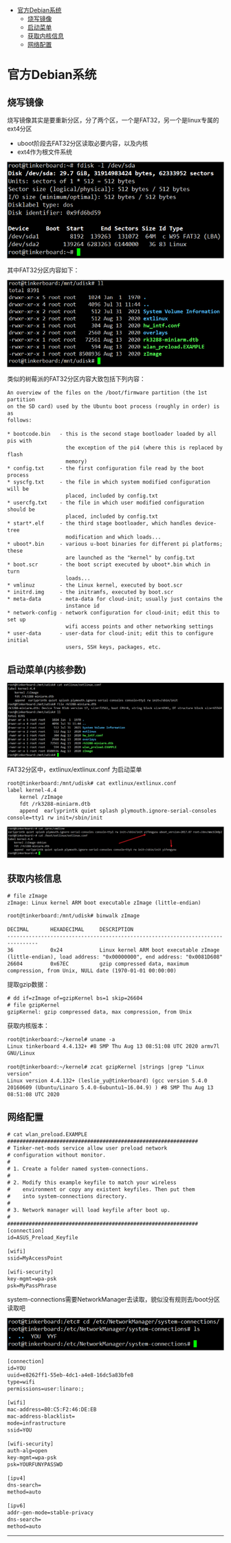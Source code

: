 <!-- MDTOC maxdepth:6 firsth1:1 numbering:0 flatten:0 bullets:1 updateOnSave:1 -->

- [官方Debian系统](#官方debian系统)   
   - [烧写镜像](#烧写镜像)   
   - [启动菜单](#启动菜单)   
   - [获取内核信息](#获取内核信息)   
   - [网络配置](#网络配置)   

<!-- /MDTOC -->
# 官方Debian系统


## 烧写镜像


烧写镜像其实是要重新分区，分了两个区，一个是FAT32，另一个是linux专属的ext4分区

* uboot阶段去FAT32分区读取必要内容，以及内核
* ext4作为根文件系统

![20210731_155301_96](image/20210731_155301_96.png)

其中FAT32分区内容如下：

![20210731_155322_66](image/20210731_155322_66.png)




类似的树莓派的FAT32分区内容大致包括下列内容：

```
An overview of the files on the /boot/firmware partition (the 1st partition
on the SD card) used by the Ubuntu boot process (roughly in order) is as
follows:

* bootcode.bin   - this is the second stage bootloader loaded by all pis with
                   the exception of the pi4 (where this is replaced by flash
                   memory)
* config.txt     - the first configuration file read by the boot process
* syscfg.txt     - the file in which system modified configuration will be
                   placed, included by config.txt
* usercfg.txt    - the file in which user modified configuration should be
                   placed, included by config.txt
* start*.elf     - the third stage bootloader, which handles device-tree
                   modification and which loads...
* uboot*.bin     - various u-boot binaries for different pi platforms; these
                   are launched as the "kernel" by config.txt
* boot.scr       - the boot script executed by uboot*.bin which in turn
                   loads...
* vmlinuz        - the Linux kernel, executed by boot.scr
* initrd.img     - the initramfs, executed by boot.scr
* meta-data      - meta-data for cloud-init; usually just contains the
                   instance id
* network-config - network configuration for cloud-init; edit this to set up
                   wifi access points and other networking settings
* user-data      - user-data for cloud-init; edit this to configure initial
                   users, SSH keys, packages, etc.
```


## 启动菜单(内核参数)

![20210731_160057_91](image/20210731_160057_91.png)

FAT32分区中，extlinux/extlinux.conf 为启动菜单

```
root@tinkerboard:/mnt/udisk# cat extlinux/extlinux.conf
label kernel-4.4
    kernel /zImage
    fdt /rk3288-miniarm.dtb
    append  earlyprintk quiet splash plymouth.ignore-serial-consoles console=tty1 rw init=/sbin/init
```

![20210731_162004_69](image/20210731_162004_69.png)

## 获取内核信息

```
# file zImage
zImage: Linux kernel ARM boot executable zImage (little-endian)
```

```
root@tinkerboard:/mnt/udisk# binwalk zImage

DECIMAL       HEXADECIMAL     DESCRIPTION
--------------------------------------------------------------------------------
36            0x24            Linux kernel ARM boot executable zImage (little-endian), load address: "0x00000000", end address: "0x0081D608"
26604         0x67EC          gzip compressed data, maximum compression, from Unix, NULL date (1970-01-01 00:00:00)
```

提取gzip数据：

```
# dd if=zImage of=gzipKernel bs=1 skip=26604
# file gzipKernel
gzipKernel: gzip compressed data, max compression, from Unix
```

获取内核版本：

```
root@tinkerboard:~/kernel# uname -a
Linux tinkerboard 4.4.132+ #8 SMP Thu Aug 13 08:51:08 UTC 2020 armv7l GNU/Linux

root@tinkerboard:~/kernel# zcat gzipKernel |strings |grep "Linux version"
Linux version 4.4.132+ (leslie_yu@tinkerboard) (gcc version 5.4.0 20160609 (Ubuntu/Linaro 5.4.0-6ubuntu1~16.04.9) ) #8 SMP Thu Aug 13 08:51:08 UTC 2020
```


## 网络配置

```
# cat wlan_preload.EXAMPLE
##############################################################
# Tinker-net-mods service allow user preload network
# configuration without monitor.
#
# 1. Create a folder named system-connections.
#
# 2. Modify this example keyfile to match your wireless
#    environment or copy any existent keyfiles. Then put them
#    into system-connections directory.
#
# 3. Network manager will load keyfile after boot up.
#
##############################################################
[connection]
id=ASUS_Preload_Keyfile

[wifi]
ssid=MyAccessPoint

[wifi-security]
key-mgmt=wpa-psk
psk=MyPassPhrase
```

system-connections需要NetworkManager去读取，貌似没有规则去/boot分区读取吧

![20210731_161033_80](image/20210731_161033_80.png)


```
[connection]
id=YOU
uuid=e8262ff1-55eb-4dc1-a4e8-16dc5a83bfe8
type=wifi
permissions=user:linaro:;

[wifi]
mac-address=80:C5:F2:46:DE:EB
mac-address-blacklist=
mode=infrastructure
ssid=YOU

[wifi-security]
auth-alg=open
key-mgmt=wpa-psk
psk=YOURFUNYPASSWD

[ipv4]
dns-search=
method=auto

[ipv6]
addr-gen-mode=stable-privacy
dns-search=
method=auto
```







---
